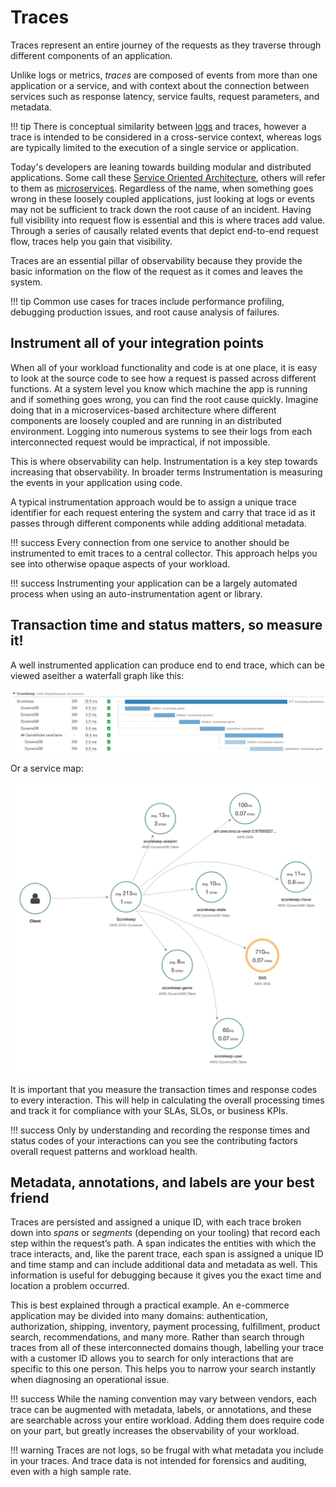 # Traces

Traces represent an entire journey of the requests as they traverse through different components of an application.

Unlike logs or metrics, *traces* are composed of events from more than one application or a service, and with context about the connection between services such as response latency, service faults, request parameters, and metadata.

!!! tip
    There is conceptual similarity between [logs](../signals/logs/) and traces, however a trace is intended to be considered in a cross-service context, whereas logs are typically limited to the execution of a single service or application.

Today's developers are leaning towards building modular and distributed applications. Some call these [Service Oriented Architecture](https://en.wikipedia.org/wiki/Service-oriented_architecture), others will refer to them as [microservices](https://aws.amazon.com/microservices/). Regardless of the name, when something goes wrong in these loosely coupled applications, just looking at logs or events may not be sufficient to track down the root cause of an incident.  Having full visibility into request flow is essential and this is where traces add value. Through a series of causally related events that depict end-to-end request flow, traces help  you gain that visibility.

Traces are an essential pillar of observability because they provide the basic information on the flow of the request as it comes and leaves the system.

!!! tip
    Common use cases for traces include performance profiling, debugging production issues, and root cause analysis of failures.

## Instrument all of your integration points

When all of your workload functionality and code is at one place, it is easy to look at the source code to see how a request is passed across different functions. At a system level you know which machine the app is running and if something goes wrong, you can find the root cause quickly. Imagine doing that in a microservices-based architecture where different components are loosely coupled and are running in an distributed environment. Logging into numerous systems to see their logs from each interconnected request would be impractical, if not impossible.

This is where observability can help. Instrumentation is a key step towards increasing that observability. In broader terms Instrumentation is measuring the events in your application using code.

A typical instrumentation approach would be to assign a unique trace identifier for each request entering the system and carry that trace id as it passes through different components while adding additional metadata.

!!! success
    Every connection from one service to another should be instrumented to emit traces to a central collector. This approach helps you see into otherwise opaque aspects of your workload.

!!! success
    Instrumenting your application can be a largely automated process when using an auto-instrumentation agent or library.


## Transaction time and status matters, so measure it!

A well instrumented application can produce end to end trace, which can be viewed aseither a waterfall graph like this:

![WaterFall Trace](../images/waterfall-trace.png)

Or a service map:

![servicemap Trace](../images/service-map-trace.png)

It is important that you measure the transaction times and response codes to every interaction. This will help in calculating the overall processing times and track it for compliance with your SLAs, SLOs, or business KPIs.

!!! success
    Only by understanding and recording the response times and status codes of your interactions can you see the contributing factors overall request patterns and workload health.

## Metadata, annotations, and labels are your best friend

Traces are persisted and assigned a unique ID, with each trace broken down into *spans* or *segments* (depending on your tooling) that record each step within the request’s path. A span indicates the entities with which the trace interacts, and, like the parent trace, each span is assigned a unique ID and time stamp and can include additional data and metadata as well. This information is useful for debugging because it gives you the exact time and location a problem occurred.

This is best explained through a practical example. An e-commerce application may be divided into many domains: authentication, authorization, shipping, inventory, payment processing, fulfillment, product search, recommendations, and many more. Rather than search through traces from all of these interconnected domains though, labelling your trace with a customer ID allows you to search for only interactions that are specific to this one person. This helps you to narrow your search instantly when diagnosing an operational issue.

!!! success
    While the naming convention may vary between vendors, each trace can be augmented with metadata, labels, or annotations, and these are searchable across your entire workload. Adding them does require code on your part, but greatly increases the observability of your workload.

!!! warning
    Traces are not logs, so be frugal with what metadata you include in your traces. And trace data is not intended for forensics and auditing, even with a high sample rate.
